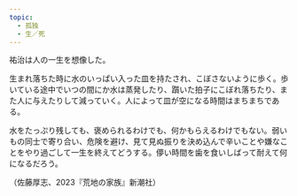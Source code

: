 ```yaml
---
topic:
  - 孤独
  - 生／死
---
```

祐治は人の一生を想像した。

生まれ落ちた時に水のいっぱい入った皿を持たされ、こぼさないように歩く。歩いている途中でいつの間にか水は蒸発したり、躓いた拍子にこぼれ落ちたり、また人に与えたりして減っていく。人によって皿が空になる時間はまちまちである。

水をたっぷり残しても、褒められるわけでも、何かもらえるわけでもない。弱いもの同士で寄り合い、危険を避け、見て見ぬ振りを決め込んで辛いことや嫌なことをやり過ごして一生を終えてどうする。儚い時間を歯を食いしばって耐えて何になるだろう。

（佐藤厚志、2023『荒地の家族』新潮社）